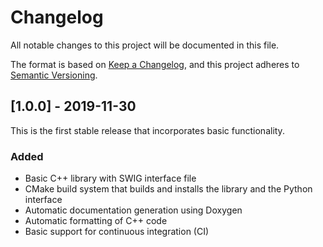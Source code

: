 # Changelog

All notable changes to this project will be documented in this file.

The format is based on
[Keep a Changelog](https://keepachangelog.com/en/1.0.0/),
and this project adheres to
[Semantic Versioning](https://semver.org/spec/v2.0.0.html).

## [1.0.0] - 2019-11-30

This is the first stable release that incorporates basic functionality.

### Added
 - Basic C++ library with SWIG interface file
 - CMake build system that builds and installs the library and the Python
   interface
 - Automatic documentation generation using Doxygen
 - Automatic formatting of C++ code
 - Basic support for continuous integration (CI)
